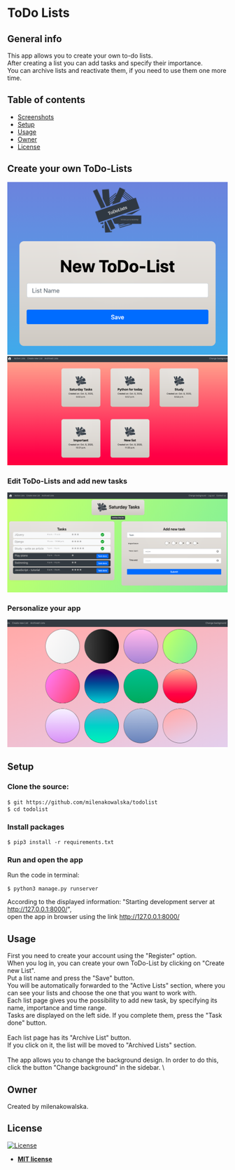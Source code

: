 # ToDo Lists

## General info

This app allows you to create your own to-do lists. \
After creating a list you can add tasks and specify their importance. \
You can archive lists and reactivate them, if you need to use them one more time. 


## Table of contents
* [Screenshots](#screenshots)
* [Setup](#setup)
* [Usage](#usage)
* [Owner](#owner)
* [License](#license)

## Create your own ToDo-Lists
![Screenshot1](./img/Screenshot1.png)
![Screenshot2](./img/Screenshot2.png)

### Edit ToDo-Lists and add new tasks
![Screenshot3](./img/Screenshot3.png)

### Personalize your app
![Screenshot4](./img/Screenshot4.png)

## Setup
### Clone the source:

```shell
$ git https://github.com/milenakowalska/todolist
$ cd todolist
```
### Install packages

```shell
$ pip3 install -r requirements.txt
```
### Run and open the app

Run the code in terminal:

```shell
$ python3 manage.py runserver
```

According to the displayed information: "Starting development server at http://127.0.0.1:8000/",  \
open the app in browser using the link http://127.0.0.1:8000/

## Usage

First you need to create your account using the "Register" option. \
When you log in, you can create your own ToDo-List by clicking on "Create new List". \
Put a list name and press the "Save" button. \
You will be automatically forwarded to the "Active Lists" section, where you can see your lists and choose the one that you want to work with. \
Each list page gives you the possibility to add new task, by specifying its name, importance and time range. \
Tasks are displayed on the left side. If you complete them, press the "Task done" button. \
\
Each list page has its "Archive List" button. \
If you click on it, the list will be moved to "Archived Lists" section. \
\
The app allows you to change the background design. In order to do this, click the button "Change background" in the sidebar. \


## Owner
Created by milenakowalska.

## License
[![License](http://img.shields.io/:license-mit-blue.svg?style=flat-square)](http://badges.mit-license.org)

- **[MIT license](http://opensource.org/licenses/mit-license.php)**
